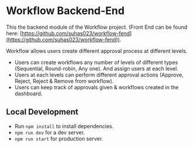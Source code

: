 # Workflow Backend-End

This the backend module of the Workflow project.
(Front End can be found here: [https://github.com/suhas023/workflow-fend](https://github.com/suhas023/workflow-fend)).

Workflow allows users create different approval process at different levels.
* Users can create workflows any number of levels of different types (Sequential, Round-robin, Any one). And assign users at each level.
* Users at each levels can perform different approval actions (Approve, Reject, Reject & Remove from workflow).
* Users can keep track of approvals given & workflows created in the dashboard.



## Local Development

* Run `npm install` to install dependencies.
* `npm run dev` for a dev server.
* `npm run start` for production server.